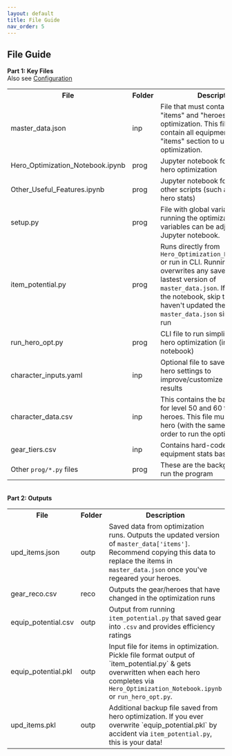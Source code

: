```yaml
---
layout: default
title: File Guide
nav_order: 5
---
```


## File Guide

<b>Part 1:  Key Files </b>
<br> Also see [Configuration](input_file_setup.html)
<br>
<table>
<tr><th> File </th><th> Folder </th><th> Description </th></tr>
<tr><td> master_data.json </td><td> inp </td><td> File that must contains list of "items" and "heroes" as inputs for optimization.  This file must contain all equipments within the "items" section to use in optimization. </td></tr>
<tr><td> Hero_Optimization_Notebook.ipynb </td><td> prog </td><td> Jupyter notebook for running the hero optimization </td></tr>
<tr><td> Other_Useful_Features.ipynb </td><td> prog </td><td> Jupyter notebook for running other scripts (such as viewing hero stats) </td></tr>
<tr><td> setup.py </td><td> prog </td><td> File with global variables used for running the optimization.  These variables can be adjusted in the Jupyter notebook. </td></tr>
<tr><td> item_potential.py </td><td> prog </td><td> Runs directly from <code>Hero_Optimization_Notebook.ipynb</code> or run in CLI.  Running this file overwrites any saved data with the lastest version of <code>master_data.json</code>.  If you're using the notebook, skip this cell if you haven't updated the <code>master_data.json</code> since your last run </td></tr>
<tr><td> run_hero_opt.py </td><td> prog </td><td> CLI file to run simplified version of hero optimization (instead of using notebook) </td></tr>
<tr><td> character_inputs.yaml </td><td> inp </td><td> Optional file to save and preload hero settings to improve/customize optimization results </td></tr>
<tr><td> character_data.csv </td><td> inp </td><td> This contains the base hero stats for level 50 and 60 fully awakened heroes.  This file must contain the hero (with the same spelling) in order to run the optimization. </td></tr>
<tr><td> gear_tiers.csv </td><td> inp </td><td> Contains hard-coded data on equipment stats based on level </td><td>
  <tr><td> Other <code>prog/*.py</code> files </td><td> prog </td><td> These are the background files to run the program </td><td>
</table>

<br><b>Part 2:  Outputs </b>
<br>
<table>
<tr><th> File </th><th> Folder </th><th> Description </th></tr>
<tr><td> upd_items.json </td><td> outp </td><td> Saved data from optimization runs.  Outputs the updated version of <code>master_data['items']</code>.  Recommend copying this data to replace the items in <code>master_data.json</code> once you've regeared your heroes. </td></tr>
<tr><td> gear_reco.csv </td><td> reco </td><td> Outputs the gear/heroes that have changed in the optimization runs </td></tr>
  <tr><td> equip_potential.csv </td><td> outp </td><td> Output from running <code>item_potential.py</code> that saved gear into <code>.csv</code> and provides efficiency ratings </td></tr>
<tr><td> equip_potential.pkl </td><td> outp </td><td> Input file for items in optimization.  Pickle file format output of `item_potential.py` & gets overwritten when each hero completes via <code>Hero_Optimization_Notebook.ipynb</code> or <code>run_hero_opt.py</code>. </td></tr>
<tr><td> upd_items.pkl </td><td> outp </td><td> Additional backup file saved from hero optimization. If you ever overwrite `equip_potential.pkl` by accident via <code>item_potential.py</code>, this is your data! </td></tr>
 </table>
